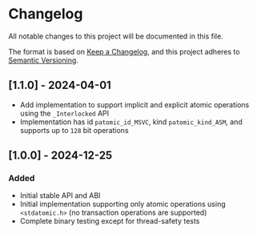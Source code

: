 # Changelog
All notable changes to this project will be documented in this file.

The format is based on [Keep a Changelog](https://keepachangelog.com/en/1.1.0/),
and this project adheres to [Semantic Versioning](https://semver.org/spec/v2.0.0.html).

## [1.1.0] - 2024-04-01

- Add implementation to support implicit and explicit atomic operations using
  the `_Interlocked` API
- Implementation has id `patomic_id_MSVC`, kind `patomic_kind_ASM`, and
  supports up to `128` bit operations

## [1.0.0] - 2024-12-25

### Added

- Initial stable API and ABI
- Initial implementation supporting only atomic operations using `<stdatomic.h>` 
(no transaction operations are supported)
- Complete binary testing except for thread-safety tests
